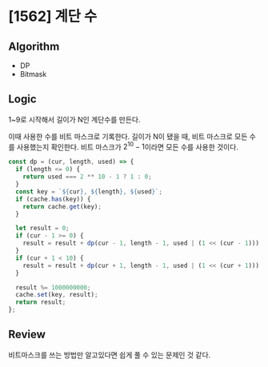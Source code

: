 # [1562] 계단 수

## Algorithm

- DP
- Bitmask

## Logic

1~9로 시작해서 길이가 N인 계단수를 만든다.

이때 사용한 수를 비트 마스크로 기록한다. 길이가 N이 됐을 때, 비트 마스크로 모든 수를 사용했는지 확인한다.
비트 마스크가 $2^10 - 1$이라면 모든 수를 사용한 것이다.

```js
const dp = (cur, length, used) => {
  if (length <= 0) {
    return used === 2 ** 10 - 1 ? 1 : 0;
  }
  const key = `${cur}, ${length}, ${used}`;
  if (cache.has(key)) {
    return cache.get(key);
  }

  let result = 0;
  if (cur - 1 >= 0) {
    result = result + dp(cur - 1, length - 1, used | (1 << (cur - 1)));
  }
  if (cur + 1 < 10) {
    result = result + dp(cur + 1, length - 1, used | (1 << (cur + 1)));
  }

  result %= 1000000000;
  cache.set(key, result);
  return result;
};
```

## Review

비트마스크를 쓰는 방법만 알고있다면 쉽게 풀 수 있는 문제인 것 같다.